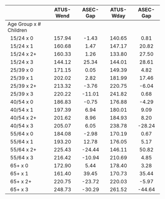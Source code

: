 
|                      |    ATUS-Wend |     ASEC-Gap |    ATUS-Wday |     ASEC-Gap |
| -------------------- | :----------: | :----------: | :----------: | :----------: |
| Age Group x # Children |              |              |              |              |
| &nbsp;&nbsp;15/24 x 0 |       157.94 |        -1.43 |       140.65 |         0.81 |
| &nbsp;&nbsp;15/24 x 1 |       160.68 |         1.47 |       147.17 |        20.82 |
| &nbsp;&nbsp;15/24 x 2+ |       160.33 |         1.26 |       133.80 |        27.50 |
| &nbsp;&nbsp;15/24 x 3 |       144.12 |        25.34 |       144.01 |        28.61 |
| &nbsp;&nbsp;25/39 x 0 |       171.15 |         0.05 |       149.39 |         4.82 |
| &nbsp;&nbsp;25/39 x 1 |       202.02 |         2.82 |       181.99 |        17.46 |
| &nbsp;&nbsp;25/39 x 2+ |       213.32 |        -3.76 |       220.75 |        -6.04 |
| &nbsp;&nbsp;25/39 x 3 |       220.22 |       -11.01 |       241.82 |         0.68 |
| &nbsp;&nbsp;40/54 x 0 |       186.83 |        -0.75 |       176.88 |        -4.29 |
| &nbsp;&nbsp;40/54 x 1 |       197.39 |         6.94 |       180.01 |         9.09 |
| &nbsp;&nbsp;40/54 x 2+ |       201.62 |         8.96 |       184.93 |         8.20 |
| &nbsp;&nbsp;40/54 x 3 |       205.07 |         6.05 |       238.78 |       -28.24 |
| &nbsp;&nbsp;55/64 x 0 |       184.08 |        -2.98 |       170.19 |         0.67 |
| &nbsp;&nbsp;55/64 x 1 |       193.20 |        12.78 |       176.05 |         5.17 |
| &nbsp;&nbsp;55/64 x 2+ |       225.43 |       -24.44 |       146.11 |        50.82 |
| &nbsp;&nbsp;55/64 x 3 |       216.42 |       -10.94 |       210.69 |         4.85 |
| &nbsp;&nbsp;65+ x 0  |       172.90 |         5.44 |       178.40 |         3.28 |
| &nbsp;&nbsp;65+ x 1  |       161.40 |        39.45 |       170.73 |        35.44 |
| &nbsp;&nbsp;65+ x 2+ |       220.75 |       -23.72 |       220.03 |        -5.97 |
| &nbsp;&nbsp;65+ x 3  |       248.73 |       -30.29 |       261.52 |       -44.64 |

